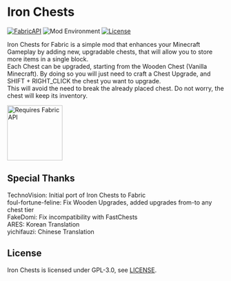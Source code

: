 # Iron Chests
[![FabricAPI](https://img.shields.io/static/v1?label=modloader&message=fabric&color=brightgreen)](https://www.curseforge.com/minecraft/mc-mods/fabric-api)
![Mod Environment](https://img.shields.io/static/v1?label=environment&message=client%2Fserver&color=yellow)
[![License](https://img.shields.io/static/v1?label=licence&message=GPL-3.0&color=blue)](./LICENSE)

Iron Chests for Fabric is a simple mod that enhances your Minecraft Gameplay by adding new, upgradable chests, that will allow you to store more items in a single block. \
Each Chest can be upgraded, starting from the Wooden Chest (Vanilla Minecraft). By doing so you will just need to craft a Chest Upgrade, and SHIFT + RIGHT_CLICK the chest you want to upgrade. \
This will avoid the need to break the already placed chest. Do not worry, the chest will keep its inventory. 

[<img alt="Requires Fabric API" src="https://i.imgur.com/Ol1Tcf8.png" width="128"/>](https://www.curseforge.com/minecraft/mc-mods/fabric-api)

## Special Thanks
TechnoVision: Initial port of Iron Chests to Fabric \
foul-fortune-feline: Fix Wooden Upgrades, added upgrades from-to any chest tier \
FakeDomi: Fix incompatibility with FastChests \
ARES: Korean Translation \
yichifauzi: Chinese Translation 

## License
Iron Chests is licensed under GPL-3.0, see [LICENSE](./LICENSE).